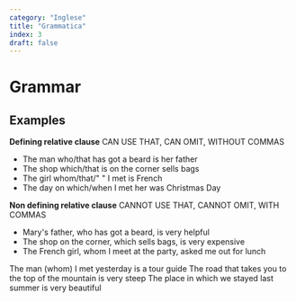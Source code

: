```yaml
---
category: "Inglese"
title: "Grammatica"
index: 3
draft: false
---
```




# Grammar
## Examples
**Defining relative clause**
CAN USE THAT, CAN OMIT, WITHOUT COMMAS
- The man who/that has got a beard is her father
- The shop which/that is on the corner sells bags
- The girl whom/that/" " I met is French
- The day on which/when I met her was Christmas Day

**Non defining relative clause**
CANNOT USE THAT, CANNOT OMIT, WITH COMMAS

- Mary's father, who has got a beard, is very helpful
- The shop on the corner, which sells bags, is very expensive
- The French girl, whom I meet at the party, asked me out for lunch

The man (whom) I met yesterday is a tour guide
The road that takes you to the top of the mountain is very steep
The place in which we stayed last summer is very beautiful